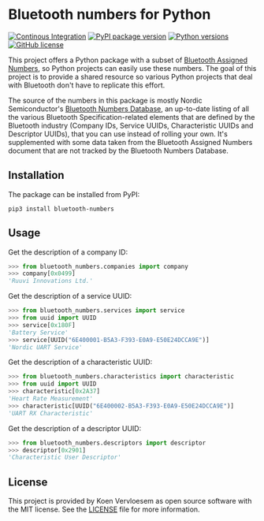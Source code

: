 # Bluetooth numbers for Python

[![Continous Integration](https://github.com/koenvervloesem/bluetooth-numbers/workflows/Tests/badge.svg)](https://github.com/koenvervloesem/bluetooth-numbers/actions)
[![PyPI package version](https://img.shields.io/pypi/v/bluetooth-numbers.svg)](https://pypi.org/project/bluetooth-numbers)
[![Python versions](https://img.shields.io/pypi/pyversions/bluetooth-numbers.svg)](https://www.python.org)
[![GitHub license](https://img.shields.io/github/license/koenvervloesem/bluetooth-numbers.svg)](https://github.com/koenvervloesem/bluetooth-numbers/blob/main/LICENSE.txt)

This project offers a Python package with a subset of [Bluetooth Assigned Numbers](https://www.bluetooth.com/specifications/assigned-numbers/), so Python projects can easily use these numbers. The goal of this project is to provide a shared resource so various Python projects that deal with Bluetooth don't have to replicate this effort.

The source of the numbers in this package is mostly Nordic Semiconductor's [Bluetooth Numbers Database](https://github.com/NordicSemiconductor/bluetooth-numbers-database), an up-to-date listing of all the various Bluetooth Specification-related elements that are defined by the Bluetooth industry (Company IDs, Service UUIDs, Characteristic UUIDs and Descriptor UUIDs), that you can use instead of rolling your own. It's supplemented with some data taken from the Bluetooth Assigned Numbers document that are not tracked by the Bluetooth Numbers Database.

## Installation

The package can be installed from PyPI:

```shell
pip3 install bluetooth-numbers
```

## Usage

Get the description of a company ID:

```python
>>> from bluetooth_numbers.companies import company
>>> company[0x0499]
'Ruuvi Innovations Ltd.'
```

Get the description of a service UUID:

```python
>>> from bluetooth_numbers.services import service
>>> from uuid import UUID
>>> service[0x180F]
'Battery Service'
>>> service[UUID("6E400001-B5A3-F393-E0A9-E50E24DCCA9E")]
'Nordic UART Service'
```

Get the description of a characteristic UUID:

```python
>>> from bluetooth_numbers.characteristics import characteristic
>>> from uuid import UUID
>>> characteristic[0x2A37]
'Heart Rate Measurement'
>>> characteristic[UUID("6E400002-B5A3-F393-E0A9-E50E24DCCA9E")]
'UART RX Characteristic'
```

Get the description of a descriptor UUID:

```python
>>> from bluetooth_numbers.descriptors import descriptor
>>> descriptor[0x2901]
'Characteristic User Descriptor'
```

## License

This project is provided by Koen Vervloesem as open source software with the MIT license. See the [LICENSE](https://github.com/koenvervloesem/bluetooth-numbers/blob/main/LICENSE.txt) file for more information.
